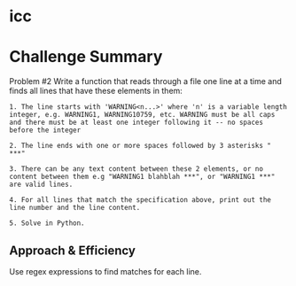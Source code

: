 # icc

# Challenge Summary
Problem #2
Write a function that reads through a file one line at a time and finds all lines that have these elements in them:

    1. The line starts with 'WARNING<n...>' where 'n' is a variable length integer, e.g. WARNING1, WARNING10759, etc. WARNING must be all caps and there must be at least one integer following it -- no spaces before the integer

    2. The line ends with one or more spaces followed by 3 asterisks " ***"

    3. There can be any text content between these 2 elements, or no content between them e.g "WARNING1 blahblah ***", or "WARNING1 ***" are valid lines.

    4. For all lines that match the specification above, print out the line number and the line content.

    5. Solve in Python.

## Approach & Efficiency
Use regex expressions to find matches for each line.